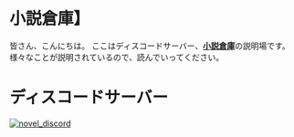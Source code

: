 # 小説倉庫】
皆さん、こんにちは。
ここはディスコードサーバー、[**小説倉庫**](https://discord.com/invite/xXzNJeUehx)の説明場です。
様々なことが説明されているので、読んでいってください。

# ディスコードサーバー
[![novel_discord](https://discord.com/api/guilds/1404029971038605342/widget.png?style=banner2)](https://discord.gg/xXzNJeUehx)
